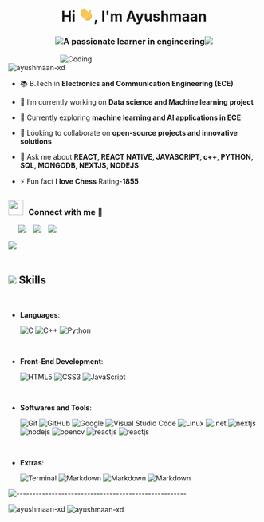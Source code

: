 <h1 align="center">Hi <img src="https://raw.githubusercontent.com/ABSphreak/ABSphreak/master/gifs/Hi.gif" width="30px">, I'm Ayushmaan</h1>
<h3 align="center"><img src="https://media.giphy.com/media/ObNTw8Uzwy6KQ/giphy.gif" width="30px">A passionate learner in engineering<img src="https://media.giphy.com/media/ObNTw8Uzwy6KQ/giphy.gif" width="30px"></h3>
<img align="right" alt="Coding" width="400" src="https://i.redd.it/1d11s820dgm91.gif">

<p align="left"> <img src="https://komarev.com/ghpvc/?username=ayushmaan-xd&label=Profile%20views&color=0e75b6&style=flat" alt="ayushmaan-xd" /> </p>

- 📚 B.Tech in **Electronics and Communication Engineering (ECE)**

- 🔭 I’m currently working on **Data science and Machine learning project**

- 🌱 Currently exploring **machine learning and AI applications in ECE**

- 🤝 Looking to collaborate on **open-source projects and innovative solutions**

- 💬 Ask me about **REACT, REACT NATIVE, JAVASCRIPT, c++, PYTHON, SQL, MONGODB, NEXTJS, NODEJS**

- ⚡ Fun fact **I love Chess** Rating-**1855**

<h3 align="left"> <img src="https://media.giphy.com/media/iY8CRBdQXODJSCERIr/giphy.gif" width="30" height="30" style="margin-right: 10px;">Connect with me 🤝 </h3>
<p align="center">
 </p><div align="left" class="icons-social" style="margin-left: 10px;">
        <a style="margin-left: 10px;" target="_blank" href="https://www.linkedin.com/in/ayushmaan-3233a3320/">
			<img src="https://img.icons8.com/doodle/40/000000/linkedin--v2.png"></a>
         <a style="margin-left: 10px;" target="_blank" href="https://instagram.com/ayushmaan_xd">
			<img src="https://img.icons8.com/doodle/40/000000/instagram-new--v2.png"></a>
        <a style="margin-left: 10px;" target="_blank" href="https://github.com/Ayushmaan-XD">
		<img src="https://img.icons8.com/doodle/40/000000/github--v1.png"></a>
      </div>
<p></p>

<p><img src="https://user-images.githubusercontent.com/73097560/115834477-dbab4500-a447-11eb-908a-139a6edaec5c.gif"><br><br></p>

<h2 id="-skills"><img src="https://media2.giphy.com/media/QssGEmpkyEOhBCb7e1/giphy.gif?cid=ecf05e47a0n3gi1bfqntqmob8g9aid1oyj2wr3ds3mg700bl&amp;rid=giphy.gif" width="25"><b> Skills</b></h2>
<br>
<p align="center">
</p><ul>
<li>
<p><strong>Languages</strong>:</p>
<p><img src="https://img.shields.io/badge/C%20-%232370ED.svg?style=for-the-badge&amp;logo=c&amp;logoColor=white" alt="C">
<img src="https://img.shields.io/badge/C++%20-%2300599C.svg?style=for-the-badge&amp;logo=c%2B%2B&amp;logoColor=white" alt="C++">
<img src="https://img.shields.io/badge/Python%20-%2314354C.svg?style=for-the-badge&amp;logo=python&amp;logoColor=white" alt="Python"></p>
</li>
</ul>
<br>   
<ul>
<li>
<p><strong>Front-End Development</strong>:</p>
<p><img src="https://img.shields.io/badge/HTML5%20-%23E34F26.svg?style=for-the-badge&amp;logo=html5&amp;logoColor=white" alt="HTML5">
<img src="https://img.shields.io/badge/CSS%20-%231572B6.svg?style=for-the-badge&amp;logo=css3&amp;logoColor=white" alt="CSS3">
<img src="https://img.shields.io/badge/JavaScript%20-%23F7DF1E.svg?style=for-the-badge&amp;logo=javascript&amp;logoColor=black" alt="JavaScript"></p>
</li>
</ul>
<br>
<ul>
<li>
<p><strong>Softwares and Tools</strong>:</p>
<p><img src="https://img.shields.io/badge/git-%23F05033.svg?style=for-the-badge&amp;logo=git&amp;logoColor=white" alt="Git">
<img src="https://img.shields.io/badge/github-%23121011.svg?style=for-the-badge&amp;logo=github&amp;logoColor=white" alt="GitHub">
<img src="https://img.shields.io/badge/google-%234285F4.svg?style=for-the-badge&amp;logo=google&amp;logoColor=white" alt="Google">
<img src="https://img.shields.io/badge/Visual%20Studio%20Code-0078d7.svg?style=for-the-badge&amp;logo=visual-studio-code&amp;logoColor=white" alt="Visual Studio Code">
<img src="https://img.shields.io/badge/Linux-FCC624?style=for-the-badge&amp;logo=linux&amp;logoColor=black" alt="Linux">
<img src="https://img.shields.io/badge/.NET-5C2D91?style=for-the-badge&logo=.net&logoColor=white" alt=".net">
<img src="https://img.shields.io/badge/Next-black?style=for-the-badge&logo=next.js&logoColor=white" alt="nextjs">
<img src="https://img.shields.io/badge/node.js-6DA55F?style=for-the-badge&logo=node.js&logoColor=white" alt="nodejs">
<img src="https://img.shields.io/badge/opencv-%23white.svg?style=for-the-badge&logo=opencv&logoColor=white" alt="opencv">
<img src="https://img.shields.io/badge/react-%2320232a.svg?style=for-the-badge&logo=react&logoColor=%2361DAFB" alt="reactjs">
<img src="https://img.shields.io/badge/threejs-black?style=for-the-badge&logo=three.js&logoColor=white" alt="reactjs"></p>
</li>
</ul>
<br>
<ul>
<li>
	
<p><strong>Extras</strong>:</p>
<p><img src="https://img.shields.io/badge/mysql-4479A1.svg?style=for-the-badge&logo=mysql&logoColor=white" alt="Terminal">
<img src="https://img.shields.io/badge/figma-%23F24E1E.svg?style=for-the-badge&logo=figma&logoColor=white" alt="Markdown">
<img src="https://img.shields.io/badge/Canva-%2300C4CC.svg?style=for-the-badge&logo=Canva&logoColor=white" alt="Markdown">
<img src="https://img.shields.io/badge/MongoDB-%234ea94b.svg?style=for-the-badge&logo=mongodb&logoColor=white" alt="Markdown"></p>
</li>
</ul>

 <img src="https://raw.githubusercontent.com/andreasbm/readme/master/assets/lines/aqua.png" alt="-----------------------------------------------------">

<p><img align="left" src="https://github-readme-stats.vercel.app/api/top-langs?username=Ayushmaan-XD&theme=material-palenight&show_icons=true&locale=en&layout=compact" alt="ayushmaan-xd" /></p>

<p>&nbsp;<img align="center" src="https://github-readme-stats.vercel.app/api?username=Ayushmaan-XD&theme=material-palenight&show_icons=true&locale=en" alt="ayushmaan-xd" /></p>
